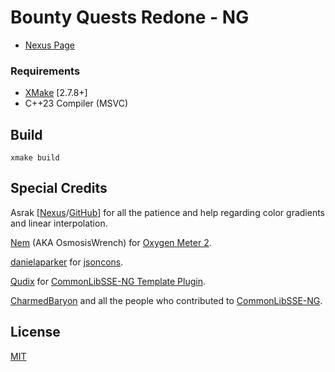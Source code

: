 # Bounty Quests Redone - NG

* [Nexus Page](https://www.nexusmods.com/skyrimspecialedition/mods/109661)

### Requirements

* [XMake](https://xmake.io/) [2.7.8+]
* C++23 Compiler (MSVC)

## Build
```
xmake build
```

## Special Credits

Asrak [[Nexus](https://www.nexusmods.com/skyrimspecialedition/users/209004)/[GitHub](https://github.com/MaybeAsrak/)] for all the patience and help regarding color gradients and linear interpolation.

[Nem](https://github.com/Osmosis-Wrench) (AKA OsmosisWrench) for [Oxygen Meter 2](https://github.com/Osmosis-Wrench/OxygenMeter2).

[danielaparker](https://github.com/danielaparker) for [jsoncons](https://github.com/danielaparker/jsoncons).

[Qudix](https://github.com/Qudix) for [CommonLibSSE-NG Template Plugin](https://github.com/Qudix/template-commonlibsse-ng).

[CharmedBaryon](https://github.com/CharmedBaryon) and all the people who contributed to [CommonLibSSE-NG](https://github.com/CharmedBaryon/CommonLibSSE-NG).

## License
[MIT](LICENSE)